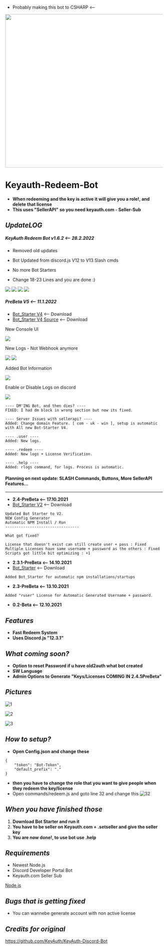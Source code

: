 - Probably making this bot to CSHARP <--



<img src="https://github.com/mazk5145/imgs/blob/main/keyauthredeembot.jpg?raw=true" alt="" data-canonical-src="https://github.com/mazk5145/imgs/blob/main/keyauthredeembot.jpg?raw=trueg" width="1280" height="490" />


# Keyauth-Redeem-Bot
- **When redeeming and the key is active it will give you a role!, and delete that license**
- **This uses "SellerAPI" so you need keyauth.com - Seller-Sub**

## ***UpdateLOG***

##### **KeyAuth Redeem Bot v1.6.2 <-- 28.2.2022**
- Removed old updates
- Bot Updated from discord.js V12 to V13 Slash cmds
- No more Bot Starters

- Change 18-23 Lines and you are done :)

![](photos/pic1.png)
![](photos/pic4.png)
![](photos/pic2.png)
![](photos/pic3.png)



##### **PreBeta V5 <-- 11.1.2022**
- [Bot_Starter V4](https://pivlcloud.com/BotStarterV4.exe) <-- Download
- [Bot_Starter V4 Source](https://pivlcloud.com/BotStarterV4.rar) <-- Download

New Console UI

![](https://i.imgur.com/nwrqycG.png)

New Logs - Not Webhook anymore

![](https://i.imgur.com/8oS5CpI.png) 
![](https://i.imgur.com/jorED8m.png)

Added Bot Information

![](https://i.imgur.com/nS3eHRX.png) 

Enable or Disable Logs on discord

![](https://i.imgur.com/jyKak64.png)



```
---- DM'ING Bot, and then dies? ----
FIXED: I had dm block in wrong section but now its fixed.

---- Server Issues with sellerapi? ----
Added: Change domain Feature. [ com - uk - win ], setup is automatic with All new Bot-Starter V4.

---- .user ----
Added: New logs.

---- .redeem ----
Added: New logs + License Verification.

---- .help ---- 
Added: rlogs command, for logs. Process is automatic.
```

#### Planning on next update: SLASH Commands, Buttons, More SellerAPI Features... 

--------------------------------



- **2.4-PreBeta <-- 17.10.2021**
- [Bot_Starter V2](https://github.com/mazk5145/dev/blob/main/Bot_Starter.exe?raw=true) <-- Download
```
Updated Bot Starter to V2.
NEW Config Generator
Automatic NPM Install / Run
---------------------------------

What got fixed?

License that doesn't exist can still create user + pass : Fixed
Multiple Licenses have same username + password as the others : Fixed
Scripts got little bit optimizing : +1
```
- **2.3.1-PreBeta <-- 14.10.2021**
- [Bot_Starter](https://github.com/mazk5145/Keyauth-Redeem-Bot/blob/main/Bot_Starter.exe?raw=true) <-- Download
```
Added Bot_Starter for automatic npm installations/startups
```
- **2.3-PreBeta <-- 13.10.2021**
```
Added "ruser" License for Automatic Generated Username + password.
```

- **0.2-Beta <-- 12.10.2021**
## ***Features***
- **Fast Redeem System**
- **Uses Discord.js "12.3.1"**

## ***What coming soon?***
- **Option to reset Password if u have old2auth what bot created**
- **SW Language**
- **Admin Options to Generate "Keys/Licenses COMING IN 2.4.5PreBeta"**
## ***Pictures***

![1](https://github.com/mazk5145/imgs/blob/main/keyauthbotimgs/PreBeta2.4_1.png?raw=true) 

![2](https://github.com/mazk5145/imgs/blob/main/keyauthbotimgs/PreBeta2.4_2.png?raw=true) 

![3](https://github.com/mazk5145/imgs/blob/main/2.3prebeta3.png?raw=true)

## ***How to setup?***

- **Open Config.json and change these**

```
{
    "token": "Bot-Token",
    "default_prefix": "."
}

```

- **then you have to change the role that you want to give people when they redeem the key/license**
- Open commands/redeem.js and goto line 32 and change this
![32](https://github.com/mazk5145/imgs/blob/main/lataa4.png?raw=true) 

## ***When you have finished those***

1. **Download Bot Starter and run it**
3. **You have to be seller on Keyauth.com + .setseller and give the seller key**
4. **You are now done!, to use bot use .help**

## ***Requirements***
- Newest Node.js
- Discord Developer Portal Bot
- Keyauth.com Seller Sub

[Node.js](https://nodejs.org/en/download/)

## ***Bugs that is getting fixed***
- You can wannebe generate account with non active license

## ***Credits for original***

https://github.com/KeyAuth/KeyAuth-Discord-Bot
